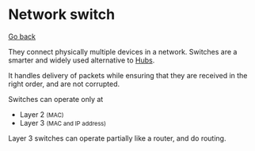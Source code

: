# Network switch

[Go back](../index.md#networking-devices)

<div class="row row-cols-md-2"><div>

They connect physically multiple devices in a network. Switches are a smarter and widely used alternative to [Hubs](hubs.md).

It handles delivery of packets while ensuring that they are received in the right order, and are not corrupted.
</div><div>

Switches can operate only at

* Layer 2 <small>(MAC)</small>
* Layer 3 <small>(MAC and IP address)</small>

Layer 3 switches can operate partially like a router, and do routing.
</div></div>